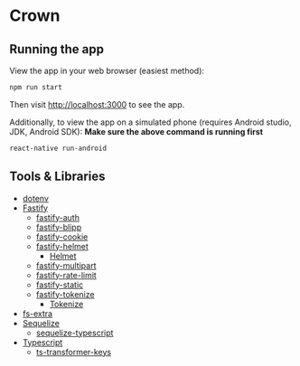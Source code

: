 # Crown

## Running the app

View the app in your web browser (easiest method):

```bash
npm run start
```

Then visit <http://localhost:3000> to see the app.

Additionally, to view the app on a simulated phone (requires Android studio, JDK, Android SDK):
**Make sure the above command is running first**

```bash
react-native run-android
```

## Tools & Libraries

- [dotenv](https://github.com/motdotla/dotenv)
- [Fastify](https://www.fastify.io/)
  - [fastify-auth](https://github.com/fastify/fastify-auth)
  - [fastify-blipp](https://github.com/PavelPolyakov/fastify-blipp)
  - [fastify-cookie](https://github.com/fastify/fastify-cookie)
  - [fastify-helmet](https://github.com/fastify/fastify-helmet)
    - [Helmet](https://helmetjs.github.io/)
  - [fastify-multipart](https://github.com/fastify/fastify-multipart)
  - [fastify-rate-limit](https://github.com/fastify/fastify-rate-limit)
  - [fastify-static](https://github.com/fastify/fastify-static)
  - [fastify-tokenize](https://github.com/cyyynthia/fastify-tokenize)
    - [Tokenize](https://github.com/cyyynthia/tokenize)
- [fs-extra](https://github.com/jprichardson/node-fs-extra)
- [Sequelize](https://sequelize.org/v5/)
  - [sequelize-typescript](https://github.com/RobinBuschmann/sequelize-typescript)
- [Typescript](https://www.typescriptlang.org/)
  - [ts-transformer-keys](https://github.com/kimamula/ts-transformer-keys)
